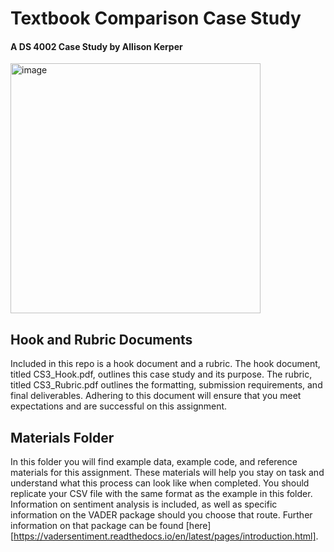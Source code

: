 # Textbook Comparison Case Study
#### A DS 4002 Case Study by Allison Kerper
<img src="https://github.com/user-attachments/assets/1092dfc2-bb94-46a8-a45f-19c7077df06f" alt="image" width="400"/>

## Hook and Rubric Documents
Included in this repo is a hook document and a rubric. The hook document, titled CS3_Hook.pdf, outlines this case study and its purpose. The rubric, titled CS3_Rubric.pdf outlines the formatting, submission requirements, and final deliverables. Adhering to this document will ensure that you meet expectations and are successful on this assignment.

## Materials Folder
In this folder you will find example data, example code, and reference materials for this assignment. These materials will help you stay on task and understand what this process can look like when completed. You should replicate your CSV file with the same format as the example in this folder. Information on sentiment analysis is included, as well as specific information on the VADER package should you choose that route. Further information on that package can be found [here][https://vadersentiment.readthedocs.io/en/latest/pages/introduction.html].
